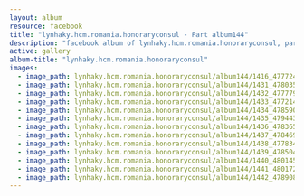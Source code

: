 ```yaml
---
layout: album
resource: facebook
title: "lynhaky.hcm.romania.honoraryconsul - Part album144"
description: "facebook album of lynhaky.hcm.romania.honoraryconsul, part album144."
active: gallery
album-title: "lynhaky.hcm.romania.honoraryconsul"
images:
  - image_path: lynhaky.hcm.romania.honoraryconsul/album144/1416_477724668_1166463704837588_4637010280792118699_n.jpg
  - image_path: lynhaky.hcm.romania.honoraryconsul/album144/1431_478035716_1166462641504361_9104880768736200567_n.jpg
  - image_path: lynhaky.hcm.romania.honoraryconsul/album144/1432_477779308_1166462638171028_807890297645081953_n.jpg
  - image_path: lynhaky.hcm.romania.honoraryconsul/album144/1433_477214358_1166462688171023_50036333723365994_n.jpg
  - image_path: lynhaky.hcm.romania.honoraryconsul/album144/1434_478590204_1166462701504355_3744204572408336401_n.jpg
  - image_path: lynhaky.hcm.romania.honoraryconsul/album144/1435_479443685_1166462728171019_6894801576532412428_n.jpg
  - image_path: lynhaky.hcm.romania.honoraryconsul/album144/1436_478365561_1166462501504375_2279194056849460873_n.jpg
  - image_path: lynhaky.hcm.romania.honoraryconsul/album144/1437_478469938_1166462708171021_3235525896447355871_n.jpg
  - image_path: lynhaky.hcm.romania.honoraryconsul/album144/1438_477834658_1166462424837716_4191365206022508863_n.jpg
  - image_path: lynhaky.hcm.romania.honoraryconsul/album144/1439_478504409_1166462448171047_3444856601846103113_n.jpg
  - image_path: lynhaky.hcm.romania.honoraryconsul/album144/1440_480145395_1166462644837694_3426029505131454065_n.jpg
  - image_path: lynhaky.hcm.romania.honoraryconsul/album144/1441_480172406_1166462594837699_5195602341721978611_n.jpg
  - image_path: lynhaky.hcm.romania.honoraryconsul/album144/1442_478908289_1166462611504364_8373417842300349538_n.jpg
---
```

